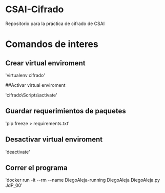 # CSAI-Cifrado
 Repositorio para la práctica de cifrado de CSAI
 
# Comandos de interes

## Crear virtual enviroment
'virtualenv cifrado'

##Activar virtual enviroment

'cifrado\Scripts\activate'

## Guardar requerimientos de paquetes

'pip freeze > requirements.txt'

## Desactivar virtual enviroment

'deactivate'

## Correr el programa

'docker run -it --rm --name DiegoAleja-running DiegoAleja DiegoAleja.py JdP_00'
